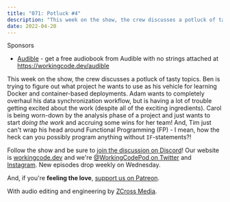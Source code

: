 ```yaml
---
title: "071: Potluck #4"
description: "This week on the show, the crew discusses a potluck of tasty topics."
date: 2022-04-20
---
```


<script async defer onload="redcircleIframe();" src="https://api.podcache.net/embedded-player/sh/30227421-bc27-45c2-bfb4-861def7dd4cc/ep/03b69313-f16a-4a6a-80ec-20c6ebfb24f8"></script><div class="redcirclePlayer-03b69313-f16a-4a6a-80ec-20c6ebfb24f8"></div>

Sponsors
- [Audible](https://workingcode.dev/audible) - get a free audiobook from Audible with no strings attached at https://workingcode.dev/audible

This week on the show, the crew discusses a potluck of tasty topics. Ben is trying to figure out what project he wants to use as his vehicle for learning Docker and container-based deployments. Adam wants to completely overhaul his data synchronization workflow, but is having a lot of trouble getting excited about the work (despite all of the exciting ingredients). Carol is being worn-down by the analysis phase of a project and just wants to start _doing the work_ and accruing some wins for her team! And, Tim just can't wrap his head around Functional Programming (FP) - I mean, how the heck can you possibly program anything without `IF`-statements?!

Follow the show and be sure to [join the discussion on Discord][working-code-discord]! Our website is [workingcode.dev][working-code] and we're [@WorkingCodePod on Twitter][working-code-twitter] and [Instagram][working-code-instagram]. New episodes drop weekly on Wednesday.

And, if you're **feeling the love**, [support us on Patreon][working-code-patreon].

[working-code]: https://workingcode.dev/
[working-code-discord]: https://workingcode.dev/discord/
[working-code-instagram]: https://www.instagram.com/workingcodepod/
[working-code-patreon]: https://www.patreon.com/workingcodepod
[working-code-twitter]: https://twitter.com/WorkingCodePod

With audio editing and engineering by [ZCross Media](https://www.zcross.media/).
